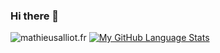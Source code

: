### Hi there 👋

![mathieusalliot.fr](https://img.shields.io/badge/website-000000?style=for-the-badge&logo=About.me&logoColor=white)
[![My GitHub Language Stats](https://github-readme-stats.vercel.app/api/top-langs/?username=SanjiKush&langs_count=5&theme=tokyonight)]()

